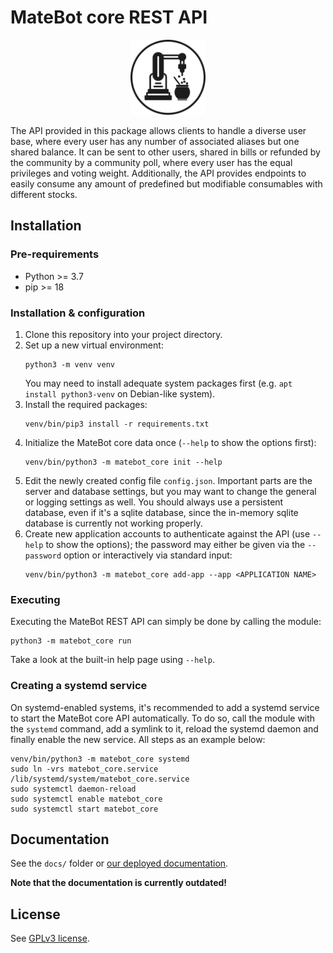 # MateBot core REST API

<p align="center">
   <img width="120px" src="https://raw.githubusercontent.com/hopfenspace/MateBot/dev/static/img/matebot_alpha_1024.png" alt="MateBot core REST API logo" />
</p>

The API provided in this package allows clients to handle a diverse user base,
where every user has any number of associated aliases but one shared balance.
It can be sent to other users, shared in bills or refunded by the community
by a community poll, where every user has the equal privileges and voting
weight. Additionally, the API provides endpoints to easily consume any
amount of predefined but modifiable consumables with different stocks.

## Installation

### Pre-requirements

- Python >= 3.7
- pip >= 18

### Installation & configuration

1. Clone this repository into your project directory.
2. Set up a new virtual environment:
   ```shell
   python3 -m venv venv
   ```
   You may need to install adequate system packages first
   (e.g. `apt install python3-venv` on Debian-like system).
3. Install the required packages:
   ```shell
   venv/bin/pip3 install -r requirements.txt
   ```
4. Initialize the MateBot core data once (`--help` to show the options first):
   ```shell
   venv/bin/python3 -m matebot_core init --help
   ```
5. Edit the newly created config file `config.json`. Important parts
   are the server and database settings, but you may want to change
   the general or logging settings as well. You should always use
   a persistent database, even if it's a sqlite database, since the
   in-memory sqlite database is currently not working properly.
6. Create new application accounts to authenticate against the API
   (use `--help` to show the options); the password may either be given
   via the `--password` option or interactively via standard input:
   ```shell
   venv/bin/python3 -m matebot_core add-app --app <APPLICATION NAME>
   ```

### Executing

Executing the MateBot REST API can simply be done by calling the module:
```shell
python3 -m matebot_core run
```
Take a look at the built-in help page using `--help`.

### Creating a systemd service

On systemd-enabled systems, it's recommended to add a systemd service to
start the MateBot core API automatically. To do so, call the module with
the `systemd` command, add a symlink to it, reload the systemd daemon
and finally enable the new service. All steps as an example below:

```shell
venv/bin/python3 -m matebot_core systemd
sudo ln -vrs matebot_core.service /lib/systemd/system/matebot_core.service
sudo systemctl daemon-reload
sudo systemctl enable matebot_core
sudo systemctl start matebot_core
```

## Documentation

See the `docs/` folder or [our deployed documentation](https://docs.hopfenspace.org/matebot).

**Note that the documentation is currently outdated!**

## License

See [GPLv3 license](LICENSE).
